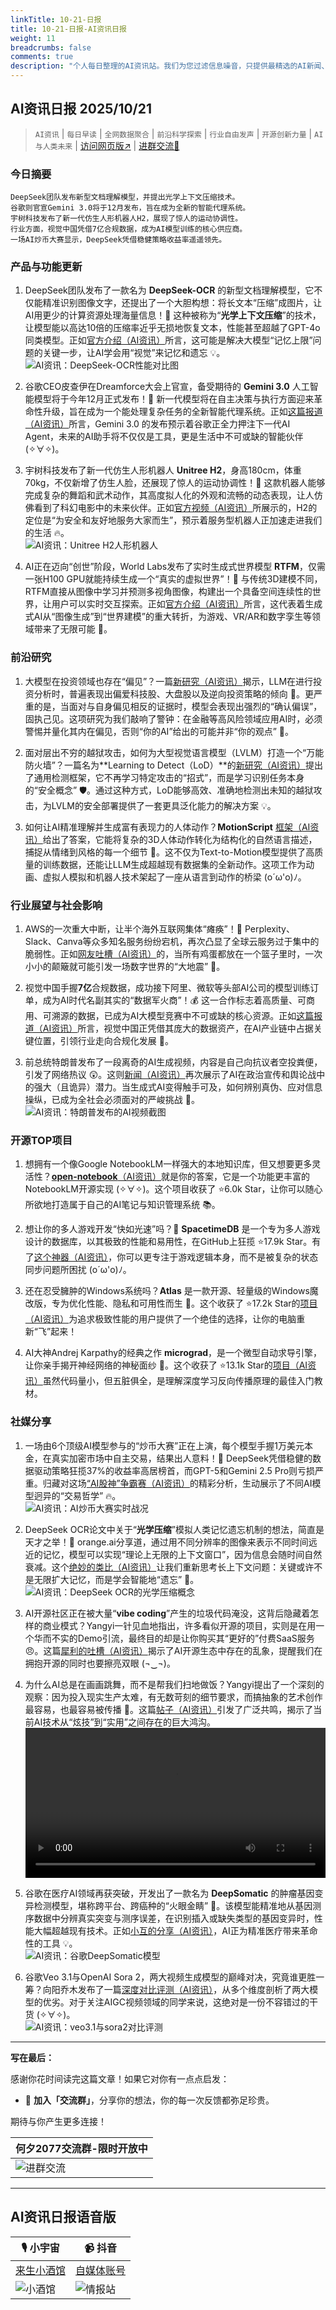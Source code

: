 ```yaml
---
linkTitle: 10-21-日报
title: 10-21-日报-AI资讯日报
weight: 11
breadcrumbs: false
comments: true
description: "个人每日整理的AI资讯站。我们为您过滤信息噪音，只提供最精选的AI新闻、最实用的AI工具与AI教程，助您高效获取人工智能领域的前沿动态"
---
```


## AI资讯日报 2025/10/21

>  `AI资讯` | `每日早读` | `全网数据聚合` | `前沿科学探索` | `行业自由发声` | `开源创新力量` | `AI与人类未来` | [访问网页版↗️](https://ai.hubtoday.app/) | [进群交流🤙](https://source.hubtoday.app/logo/wechat-qun.jpg)



### **今日摘要**

```
DeepSeek团队发布新型文档理解模型，并提出光学上下文压缩技术。
谷歌则官宣Gemini 3.0将于12月发布，旨在成为全新的智能代理系统。
宇树科技发布了新一代仿生人形机器人H2，展现了惊人的运动协调性。
行业方面，视觉中国凭借7亿合规数据，成为AI模型训练的核心供应商。
一场AI炒币大赛显示，DeepSeek凭借稳健策略收益率遥遥领先。
```


### 产品与功能更新

1.  DeepSeek团队发布了一款名为 **DeepSeek-OCR** 的新型文档理解模型，它不仅能精准识别图像文字，还提出了一个大胆构想：将长文本“压缩”成图片，让AI用更少的计算资源处理海量信息！🤯 这种被称为“**光学上下文压缩**”的技术，让模型能以高达10倍的压缩率近乎无损地恢复文本，性能甚至超越了GPT-4o同类模型。正如[官方介绍（AI资讯）](https://www.xiaohu.ai/c/a066c4/deepseek-ocr-deepseek-ocr)所言，这可能是解决大模型“记忆上限”问题的关键一步，让AI学会用“视觉”来记忆和遗忘 💡。<br/>![AI资讯：DeepSeek-OCR性能对比图](https://source.hubtoday.app/images/2025/10/news_01k811qq1jedg86qjzarsn2yx4.avif)

2.  谷歌CEO皮查伊在Dreamforce大会上官宣，备受期待的 **Gemini 3.0** 人工智能模型将于今年12月正式发布！🚀 新一代模型将在自主决策与执行方面迎来革命性升级，旨在成为一个能处理复杂任务的全新智能代理系统。正如[这篇报道（AI资讯）](https://www.aibase.com/zh/news/22108)所言，Gemini 3.0 的发布预示着谷歌正全力押注下一代AI Agent，未来的AI助手将不仅仅是工具，更是生活中不可或缺的智能伙伴 (✧∀✧)。

3.  宇树科技发布了新一代仿生人形机器人 **Unitree H2**，身高180cm，体重70kg，不仅新增了仿生人脸，还展现了惊人的运动协调性！🕺 这款机器人能够完成复杂的舞蹈和武术动作，其高度拟人化的外观和流畅的动态表现，让人仿佛看到了科幻电影中的未来伙伴。正如[官方视频（AI资讯）](https://www.aibase.com/zh/news/22099)所展示的，H2的定位是“为安全和友好地服务大家而生”，预示着服务型机器人正加速走进我们的生活 🔥。<br/>![AI资讯：Unitree H2人形机器人](https://source.hubtoday.app/images/2025/10/news_01k811qsr2ebpvrybyfsfdbw3x.avif)

4.  AI正在迈向“创世”阶段，World Labs发布了实时生成式世界模型 **RTFM**，仅需一张H100 GPU就能持续生成一个“真实的虚拟世界”！🤯 与传统3D建模不同，RTFM直接从图像中学习并预测多视角图像，构建出一个具备空间连续性的世界，让用户可以实时交互探索。正如[官方介绍（AI资讯）](https://www.worldlabs.ai/blog/rtfm)所言，这代表着生成式AI从“图像生成”到“世界建模”的重大转折，为游戏、VR/AR和数字孪生等领域带来了无限可能 🚀。

### 前沿研究

1.  大模型在投资领域也存在“偏见”？一篇[新研究（AI资讯）](https://arxiv.org/abs/2507.20957)揭示，LLM在进行投资分析时，普遍表现出偏爱科技股、大盘股以及逆向投资策略的倾向 🤔。更严重的是，当面对与自身偏见相反的证据时，模型会表现出强烈的“确认偏误”，固执己见。这项研究为我们敲响了警钟：在金融等高风险领域应用AI时，必须警惕并量化其内在偏见，否则“你的AI”给出的可能并非“你的观点” 🧐。

2.  面对层出不穷的越狱攻击，如何为大型视觉语言模型（LVLM）打造一个“万能防火墙”？一篇名为**Learning to Detect（LoD）**的[新研究（AI资讯）](https://arxiv.org/abs/2510.15430)提出了通用检测框架，它不再学习特定攻击的“招式”，而是学习识别任务本身的“安全概念” 🛡️。通过这种方式，LoD能够高效、准确地检测出未知的越狱攻击，为LVLM的安全部署提供了一套更具泛化能力的解决方案 💡。

3.  如何让AI精准理解并生成富有表现力的人体动作？**MotionScript** [框架（AI资讯）](https://arxiv.org/abs/2312.12634)给出了答案，它能将复杂的3D人体动作转化为结构化的自然语言描述，捕捉从情绪到风格的每一个细节 💃。这不仅为Text-to-Motion模型提供了高质量的训练数据，还能让LLM生成超越现有数据集的全新动作。这项工作为动画、虚拟人模拟和机器人技术架起了一座从语言到动作的桥梁 (o´ω'o)ﾉ。

### 行业展望与社会影响

1.  AWS的一次重大中断，让半个海外互联网集体“瘫痪”！🤯 Perplexity、Slack、Canva等众多知名服务纷纷宕机，再次凸显了全球云服务过于集中的脆弱性。正如[网友吐槽（AI资讯）](https://t.me/hackernews100cn/13688)的，当所有鸡蛋都放在一个篮子里时，一次小小的颠簸就可能引发一场数字世界的“大地震” 🤔。

2.  视觉中国手握**7亿**合规数据，成功接下阿里、微软等头部AI公司的模型训练订单，成为AI时代名副其实的“数据军火商”！💰 这一合作标志着高质量、可商用、可溯源的数据，已成为AI大模型竞赛中不可或缺的核心资源。正如[这篇报道（AI资讯）](https://www.aibase.com/zh/news/22092)所言，视觉中国正凭借其庞大的数据资产，在AI产业链中占据关键位置，引领行业走向合规化发展 🚀。

3.  前总统特朗普发布了一段离奇的AI生成视频，内容是自己向抗议者空投粪便，引发了网络热议 😲。这则[新闻（AI资讯）](https://www.reddit.com/r/artificial/comments/1ob3byr/trump_posts_bizarre_ai_video_in_which_he_airdrops/)再次展示了AI在政治宣传和舆论战中的强大（且诡异）潜力。当生成式AI变得触手可及，如何辨别真伪、应对信息操纵，已成为全社会必须面对的严峻挑战 🤔。<br/>![AI资讯：特朗普发布的AI视频截图](https://source.hubtoday.app/images/2025/10/news_01k811qyewf8p988wmvkjbet7k.avif)

### 开源TOP项目

1.  想拥有一个像Google NotebookLM一样强大的本地知识库，但又想要更多灵活性？[**open-notebook**（AI资讯）](https://github.com/lfnovo/open-notebook)就是你的答案，它是一个功能更丰富的NotebookLM开源实现 (✧∀✧)。这个项目收获了 ⭐6.0k Star，让你可以随心所欲地打造属于自己的AI笔记与知识管理系统 📚。

2.  想让你的多人游戏开发“快如光速”吗？🚀 **SpacetimeDB** 是一个专为多人游戏设计的数据库，以其极致的性能和易用性，在GitHub上狂揽 ⭐17.9k Star。有了[这个神器（AI资讯）](https://github.com/clockworklabs/SpacetimeDB)，你可以更专注于游戏逻辑本身，而不是被复杂的状态同步问题所困扰 (o´ω'o)ﾉ。

3.  还在忍受臃肿的Windows系统吗？**Atlas** 是一款开源、轻量级的Windows魔改版，专为优化性能、隐私和可用性而生 🚀。这个收获了 ⭐17.2k Star的[项目（AI资讯）](https://github.com/Atlas-OS/Atlas)为追求极致性能的用户提供了一个绝佳的选择，让你的电脑重新“飞”起来！

4.  AI大神Andrej Karpathy的经典之作 **micrograd**，是一个微型自动求导引擎，让你亲手揭开神经网络的神秘面纱 🧠。这个收获了 ⭐13.1k Star的[项目（AI资讯）](https://github.com/karpathy/micrograd)虽然代码量小，但五脏俱全，是理解深度学习反向传播原理的最佳入门教材。

### 社媒分享

1.  一场由6个顶级AI模型参与的“炒币大赛”正在上演，每个模型手握1万美元本金，在真实加密市场中自主交易，结果出人意料！🤯 DeepSeek凭借稳健的数据驱动策略狂揽37%的收益率高居榜首，而GPT-5和Gemini 2.5 Pro则亏损严重。归藏对这场[“AI股神”争霸赛（AI资讯）](https://x.com/op7418/status/1980262012434452582)的精彩分析，生动展示了不同AI模型迥异的“交易哲学” 🔥。<br/>![AI资讯：AI炒币大赛实时战况](https://source.hubtoday.app/images/2025/10/news_01k811r30gf0nvpm1p4m8tmm9e.avif)

2.  DeepSeek OCR论文中关于“**光学压缩**”模拟人类记忆遗忘机制的想法，简直是天才之举！🧠 orange.ai分享道，通过用不同分辨率的图像来表示不同时间远近的记忆，模型可以实现“理论上无限的上下文窗口”，因为信息会随时间自然衰减。这个[绝妙的类比（AI资讯）](https://x.com/oran_ge/status/1980257405222142056)让我们重新思考长上下文问题：关键或许不是无限扩大记忆，而是学会智能地“遗忘” 🤔。<br/>![AI资讯：DeepSeek OCR的光学压缩概念](https://source.hubtoday.app/images/2025/10/news_01k811r60rfdba3znsdv58y33c.avif)

3.  AI开源社区正在被大量“**vibe coding**”产生的垃圾代码淹没，这背后隐藏着怎样的商业模式？Yangyi一针见血地指出，许多看似开源的项目，实则是在用一个华而不实的Demo引流，最终目的却是让你购买其“更好的”付费SaaS服务 😠。这篇[犀利的吐槽（AI资讯）](https://x.com/Yangyixxxx/status/1980260113907953693)揭示了AI开源生态中存在的乱象，提醒我们在拥抱开源的同时也要擦亮双眼 (¬‿¬)。

4.  为什么AI总是在画画跳舞，而不是帮我们扫地做饭？Yangyi提出了一个深刻的观察：因为投入现实生产太难，有无数苛刻的细节要求，而搞抽象的艺术创作最容易，也最容易被传播 🤔。这篇[帖子（AI资讯）](https://x.com/Yangyixxxx/status/1980157337232122028)引发了广泛共鸣，揭示了当前AI技术从“炫技”到“实用”之间存在的巨大鸿沟。<br/><video src="https://source.hubtoday.app/images/2025/10/news_01k811rnxcf27b2a5nhk6w24sc.mp4" controls="controls" width="100%"></video>

5.  谷歌在医疗AI领域再获突破，开发出了一款名为 **DeepSomatic** 的肿瘤基因变异检测模型，堪称跨平台、跨癌种的“火眼金睛” 🧬。该模型能精准地从基因测序数据中分辨真实突变与测序误差，在识别插入或缺失类型的基因变异时，性能大幅超越现有技术。正如[小互的分享（AI资讯）](https://x.com/imxiaohu/status/1980094611688456668)，AI正为精准医疗带来革命性的工具 💡。<br/>![AI资讯：谷歌DeepSomatic模型](https://source.hubtoday.app/images/2025/10/news_01k811rtq1e1n90pgdn0283a1q.avif)

6.  谷歌Veo 3.1与OpenAI Sora 2，两大视频生成模型的巅峰对决，究竟谁更胜一筹？向阳乔木发布了一篇[深度对比评测（AI资讯）](https://mp.weixin.qq.com/s/OyO_KaxWpBI4ECSsRT1ljA)，从多个维度剖析了两大模型的优劣。对于关注AIGC视频领域的同学来说，这绝对是一份不容错过的干货 (✧∀✧)。<br/>![AI资讯：veo3.1与sora2对比评测](https://source.hubtoday.app/images/2025/10/news_01k811ry7hev79nes6hmcwkjdx.avif)



---

**写在最后：**

感谢你花时间读完这篇文章！如果它对你有一点点启发：

- 🚀 **加入「交流群」**，分享你的想法，你的每一次反馈都弥足珍贵。

期待与你产生更多连接！

| **何夕2077交流群-限时开放中**                                     |
| ------------------------------------------------------- |
| ![进群交流](https://source.hubtoday.app/logo/wechat-qun.jpg) |


---

## **AI资讯日报语音版**

| 🎙️ **小宇宙** | 📹 **抖音** |
| --- | --- |
| [来生小酒馆](https://www.xiaoyuzhoufm.com/podcast/683c62b7c1ca9cf575a5030e)  |   [自媒体账号](https://www.douyin.com/user/MS4wLjABAAAAwpwqPQlu38sO38VyWgw9ZjDEnN4bMR5j8x111UxpseHR9DpB6-CveI5KRXOWuFwG)|
| ![小酒馆](https://source.hubtoday.app/logo/f959f7984e9163fc50d3941d79a7f262.md.png) | ![情报站](https://source.hubtoday.app/logo/7fc30805eeb831e1e2baa3a240683ca3.md.png) |



